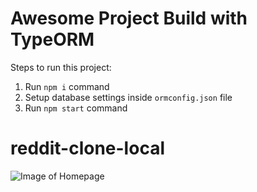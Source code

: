 # Awesome Project Build with TypeORM

Steps to run this project:

1. Run `npm i` command
2. Setup database settings inside `ormconfig.json` file
3. Run `npm start` command
# reddit-clone-local
![Image of Homepage](https://github.com/atharva20-coder/mock-images/blob/main/readit_%20the%20front%20page%20of%20the%20internet%20%E2%80%94%20Mozilla%20Firefox%2004-03-2021%2010_28_50.png)
